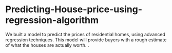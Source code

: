 # Predicting-House-price-using-regression-algorithm
We built a model to predict the prices of residential homes, using advanced regression techniques. This model will provide buyers with a rough estimate of what the houses are actually worth.
.
